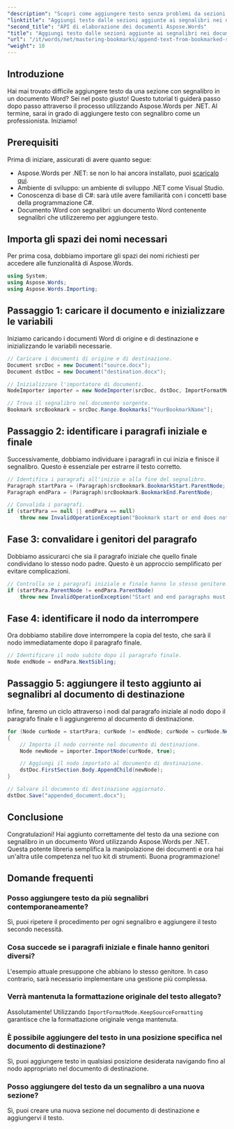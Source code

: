 ```yaml
---
"description": "Scopri come aggiungere testo senza problemi da sezioni aggiunte ai segnalibri di un documento Word con Aspose.Words per .NET. Questo tutorial passo passo."
"linktitle": "Aggiungi testo dalle sezioni aggiunte ai segnalibri nei documenti Word"
"second_title": "API di elaborazione dei documenti Aspose.Words"
"title": "Aggiungi testo dalle sezioni aggiunte ai segnalibri nei documenti Word"
"url": "/it/words/net/mastering-bookmarks/append-text-from-bookmarked-sections/"
"weight": 10
---
```


## Introduzione

Hai mai trovato difficile aggiungere testo da una sezione con segnalibro in un documento Word? Sei nel posto giusto! Questo tutorial ti guiderà passo dopo passo attraverso il processo utilizzando Aspose.Words per .NET. Al termine, sarai in grado di aggiungere testo con segnalibro come un professionista. Iniziamo!

## Prerequisiti

Prima di iniziare, assicurati di avere quanto segue:

- Aspose.Words per .NET: se non lo hai ancora installato, puoi [scaricalo qui](https://releases.aspose.com/words/net/).
- Ambiente di sviluppo: un ambiente di sviluppo .NET come Visual Studio.
- Conoscenza di base di C#: sarà utile avere familiarità con i concetti base della programmazione C#.
- Documento Word con segnalibri: un documento Word contenente segnalibri che utilizzeremo per aggiungere testo.

## Importa gli spazi dei nomi necessari

Per prima cosa, dobbiamo importare gli spazi dei nomi richiesti per accedere alle funzionalità di Aspose.Words.

```csharp
using System;
using Aspose.Words;
using Aspose.Words.Importing;
```

## Passaggio 1: caricare il documento e inizializzare le variabili

Iniziamo caricando i documenti Word di origine e di destinazione e inizializzando le variabili necessarie.

```csharp
// Caricare i documenti di origine e di destinazione.
Document srcDoc = new Document("source.docx");
Document dstDoc = new Document("destination.docx");

// Inizializzare l'importatore di documenti.
NodeImporter importer = new NodeImporter(srcDoc, dstDoc, ImportFormatMode.KeepSourceFormatting);

// Trova il segnalibro nel documento sorgente.
Bookmark srcBookmark = srcDoc.Range.Bookmarks["YourBookmarkName"];
```

## Passaggio 2: identificare i paragrafi iniziale e finale

Successivamente, dobbiamo individuare i paragrafi in cui inizia e finisce il segnalibro. Questo è essenziale per estrarre il testo corretto.

```csharp
// Identifica i paragrafi all'inizio e alla fine del segnalibro.
Paragraph startPara = (Paragraph)srcBookmark.BookmarkStart.ParentNode;
Paragraph endPara = (Paragraph)srcBookmark.BookmarkEnd.ParentNode;

// Convalida i paragrafi.
if (startPara == null || endPara == null)
    throw new InvalidOperationException("Bookmark start or end does not have a valid paragraph parent.");
```

## Fase 3: convalidare i genitori del paragrafo

Dobbiamo assicurarci che sia il paragrafo iniziale che quello finale condividano lo stesso nodo padre. Questo è un approccio semplificato per evitare complicazioni.

```csharp
// Controlla se i paragrafi iniziale e finale hanno lo stesso genitore.
if (startPara.ParentNode != endPara.ParentNode)
    throw new InvalidOperationException("Start and end paragraphs must have the same parent.");
```

## Fase 4: identificare il nodo da interrompere

Ora dobbiamo stabilire dove interrompere la copia del testo, che sarà il nodo immediatamente dopo il paragrafo finale.

```csharp
// Identificare il nodo subito dopo il paragrafo finale.
Node endNode = endPara.NextSibling;
```

## Passaggio 5: aggiungere il testo aggiunto ai segnalibri al documento di destinazione

Infine, faremo un ciclo attraverso i nodi dal paragrafo iniziale al nodo dopo il paragrafo finale e li aggiungeremo al documento di destinazione.

```csharp
for (Node curNode = startPara; curNode != endNode; curNode = curNode.NextSibling)
{
    // Importa il nodo corrente nel documento di destinazione.
    Node newNode = importer.ImportNode(curNode, true);

    // Aggiungi il nodo importato al documento di destinazione.
    dstDoc.FirstSection.Body.AppendChild(newNode);
}

// Salvare il documento di destinazione aggiornato.
dstDoc.Save("appended_document.docx");
```

## Conclusione

Congratulazioni! Hai aggiunto correttamente del testo da una sezione con segnalibro in un documento Word utilizzando Aspose.Words per .NET. Questa potente libreria semplifica la manipolazione dei documenti e ora hai un'altra utile competenza nel tuo kit di strumenti. Buona programmazione!

## Domande frequenti

### Posso aggiungere testo da più segnalibri contemporaneamente?
Sì, puoi ripetere il procedimento per ogni segnalibro e aggiungere il testo secondo necessità.

### Cosa succede se i paragrafi iniziale e finale hanno genitori diversi?
L'esempio attuale presuppone che abbiano lo stesso genitore. In caso contrario, sarà necessario implementare una gestione più complessa.

### Verrà mantenuta la formattazione originale del testo allegato?
Assolutamente! Utilizzando `ImportFormatMode.KeepSourceFormatting` garantisce che la formattazione originale venga mantenuta.

### È possibile aggiungere del testo in una posizione specifica nel documento di destinazione?
Sì, puoi aggiungere testo in qualsiasi posizione desiderata navigando fino al nodo appropriato nel documento di destinazione.

### Posso aggiungere del testo da un segnalibro a una nuova sezione?
Sì, puoi creare una nuova sezione nel documento di destinazione e aggiungervi il testo.